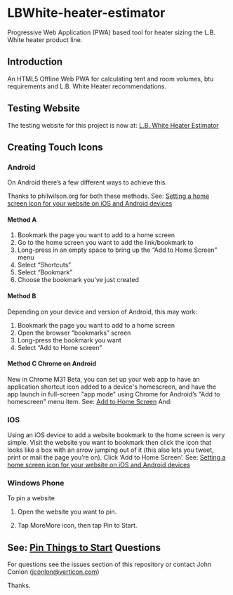 # LBWhite-heater-estimator

Progressive Web Application (PWA) based tool for heater sizing the L.B. White heater product line.

## Introduction

An HTML5 Offline Web PWA for calculating tent and room volumes, btu requirements and L.B. White Heater recommendations.


## Testing Website

The testing website for this project is now at: [L.B. White Heater Estimator](https://jconlon.github.io/LBWhite-heater-estimator/)

Creating Touch Icons
------------

### Android

On Android there’s a few different ways to achieve this. 

Thanks to philwilson.org for both these methods. See: [Setting a home screen icon for your website on iOS and Android devices](http://www.zen.co.uk/blog/setting-a-home-screen-icon-for-your-website-on-ios-and-android-devices/)

#### Method A
1. Bookmark the page you want to add to a home screen
2. Go to the home screen you want to add the link/bookmark to
3. Long-press in an empty space to bring up the “Add to Home Screen” menu
4. Select “Shortcuts”
5. Select “Bookmark”
6. Choose the bookmark you’ve just created

#### Method B

Depending on your device and version of Android, this may work:

1. Bookmark the page you want to add to a home screen
2. Open the browser “bookmarks” screen
3. Long-press the bookmark you want
4. Select “Add to Home screen”

#### Method C Chrome on Android

New in Chrome M31 Beta, you can set up your web app to have an application shortcut icon added to a device's homescreen, and have the app launch in full-screen "app mode" using Chrome for Android’s "Add to homescreen" menu item.  See: [Add to Home Screen](https://developer.chrome.com/multidevice/android/installtohomescreen)
And: [](http://www.cnet.com/how-to/create-a-shortcut-to-a-web-app-using-chrome-beta-on-android/)

### IOS
Using an iOS device to add a website bookmark to the home screen is very simple. Visit the website you want to bookmark then click the icon that looks like a box with an arrow jumping out of it (this also lets you tweet, print or mail the page you’re on). Click ‘Add to Home Screen’.
See: [Setting a home screen icon for your website on iOS and Android devices](http://www.zen.co.uk/blog/setting-a-home-screen-icon-for-your-website-on-ios-and-android-devices/)

### Windows Phone

To pin a website

1. Open the website you want to pin.

2. Tap MoreMore icon, then tap Pin to Start.

See: [Pin Things to Start](http://www.windowsphone.com/en-us/how-to/wp7/start/pin-things-to-start)
Questions
------------

For questions see the issues section of this repository or contact John Conlon (jconlon@verticon.com)

Thanks.

